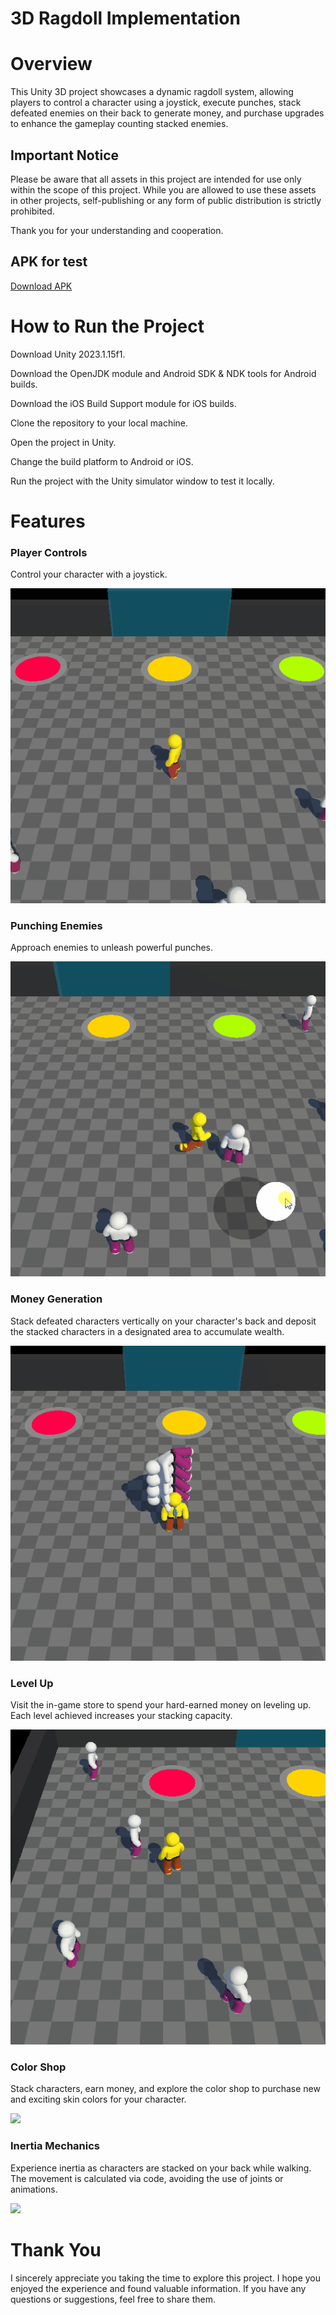 # 3D Ragdoll Implementation

# Overview
This Unity 3D project showcases a dynamic ragdoll system, allowing players to control a character using a joystick, execute punches, stack defeated enemies on their back to generate money, and purchase upgrades to enhance the gameplay counting stacked enemies.

## Important Notice

Please be aware that all assets in this project are intended for use only within the scope of this project. While you are allowed to use these assets in other projects, self-publishing or any form of public distribution is strictly prohibited.

Thank you for your understanding and cooperation.

## APK for test
[Download APK](https://github.com/muriloglasser/3D-ragdoll-implementation/blob/Readme-update/Punch%20Game.apk)

# How to Run the Project
Download Unity 2023.1.15f1.

Download the OpenJDK module and Android SDK & NDK tools for Android builds.

Download the iOS Build Support module for iOS builds.

Clone the repository to your local machine.

Open the project in Unity.

Change the build platform to Android or iOS.

Run the project with the Unity simulator window to test it locally.

# Features
### Player Controls
Control your character with a joystick.

![](Gifs/3d-ragdoll-movement.gif)

### Punching Enemies
Approach enemies to unleash powerful punches.

![](Gifs/3d-ragdoll-punch.gif)

### Money Generation
Stack defeated characters vertically on your character's back and deposit the stacked characters in a designated area to accumulate wealth.

![](Gifs/3d-ragdoll-money.gif)

### Level Up
Visit the in-game store to spend your hard-earned money on leveling up. Each level achieved increases your stacking capacity.

![](Gifs/3d-ragdoll-level.gif)

### Color Shop
Stack characters, earn money, and explore the color shop to purchase new and exciting skin colors for your character.

![](Gifs/3d-ragdoll-color.gif)

### Inertia Mechanics
Experience inertia as characters are stacked on your back while walking. The movement is calculated via code, avoiding the use of joints or animations.

![](Gifs/3d-ragdoll-inertia.gif)

# Thank You

I sincerely appreciate you taking the time to explore this project. I hope you enjoyed the experience and found valuable information. If you have any questions or suggestions, feel free to share them.

